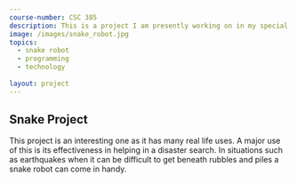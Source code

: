 ```yaml
---
course-number: CSC 385
description: This is a project I am presently working on in my special topics class, and we are designing a snake robot.
image: /images/snake_robot.jpg
topics:
  - snake robot
  - programming
  - technology
  
layout: project 
---
```


## Snake Project
This project is an interesting one as it has many real life uses.
A major use of this is its effectiveness in helping in a disaster search.
In situations such as earthquakes when it can be difficult to get beneath rubbles 
and piles a snake robot can come in handy.

